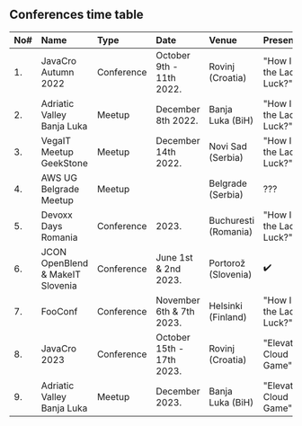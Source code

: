 ## Conferences time table

| No# | Name                             | Type       | Date                      | Venue                | Presentation                | Status             |
| :-- | :------------------------------- | :--------- | :------------------------ | :------------------- | :-------------------------- | :----------------- |
| 1.  | JavaCro Autumn 2022              | Conference | October 9th - 11th 2022.  | Rovinj (Croatia)     | "How I beat the Lady Luck?" | :heavy_check_mark: |
| 2.  | Adriatic Valley Banja Luka       | Meetup     | December 8th 2022.        | Banja Luka (BiH)     | "How I beat the Lady Luck?" | :heavy_check_mark: |
| 3.  | VegaIT Meetup GeekStone          | Meetup     | December 14th 2022.       | Novi Sad (Serbia)    | "How I beat the Lady Luck?" | :heavy_check_mark: |
| 4.  | AWS UG Belgrade Meetup           | Meetup     |                           | Belgrade (Serbia)    | ???                         |
| 5.  | Devoxx Days Romania              | Conference | 2023.                     | Buchuresti (Romania) | "How I beat the Lady Luck?" | :no_entry_sign:       |
| 6.  | JCON OpenBlend & MakeIT Slovenia | Conference | June 1st & 2nd 2023.      | Portorož (Slovenia)  | :heavy_check_mark:          | :heavy_check_mark: |
| 7.  | FooConf                          | Conference | November 6th & 7th 2023.  | Helsinki (Finland)   | "How I beat the Lady Luck?" | :no_entry_sign:            |
| 8.  | JavaCro 2023                     | Conference | October 15th - 17th 2023. | Rovinj (Croatia)     | "Elevate The Cloud Game"    | :heavy_check_mark:            |
| 9.  | Adriatic Valley Banja Luka                              | Meetup        | December 2023.                       | Banja Luka (BiH)                  | "Elevate The Cloud Game"                         | CFP ???            |
